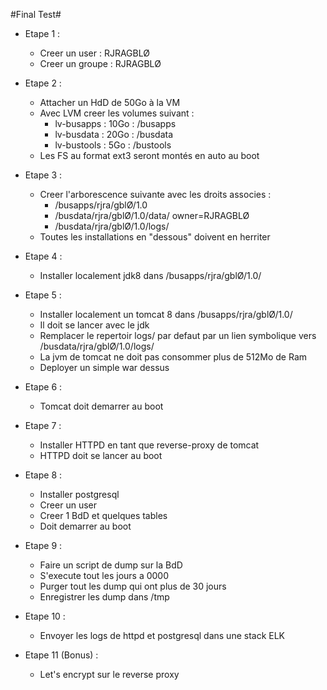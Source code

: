 #Final Test#

* Etape 1 :
	* Creer un user : RJRAGBLØ
	* Creer un groupe : RJRAGBLØ

* Etape 2 :
	* Attacher un HdD de 50Go à la VM
	* Avec LVM creer les volumes suivant :
		* lv-busapps  : 10Go : /busapps
		* lv-busdata  : 20Go : /busdata
		* lv-bustools : 5Go  : /bustools
	* Les FS au format ext3 seront montés en auto au boot

* Etape 3 :
	* Creer l'arborescence suivante avec les droits associes :
		* /busapps/rjra/gblØ/1.0
		* /busdata/rjra/gblØ/1.0/data/	owner=RJRAGBLØ
		* /busdata/rjra/gblØ/1.0/logs/
	* Toutes les installations en "dessous" doivent en herriter

* Etape 4 : 
	* Installer localement jdk8 dans /busapps/rjra/gblØ/1.0/

* Etape 5 :
	* Installer localement un tomcat 8 dans /busapps/rjra/gblØ/1.0/
	* Il doit se lancer avec le jdk
	* Remplacer le repertoir logs/ par defaut par un lien symbolique vers /busdata/rjra/gblØ/1.0/logs/
	* La jvm de tomcat ne doit pas consommer plus de 512Mo de Ram
	* Deployer un simple war dessus

* Etape 6 :
	* Tomcat doit demarrer au boot

* Etape 7 :
	* Installer HTTPD en tant que reverse-proxy de tomcat
	* HTTPD doit se lancer au boot 

* Etape 8 :
	* Installer postgresql
	* Creer un user
	* Creer 1 BdD et quelques tables
	* Doit demarrer au boot

* Etape 9 :
	* Faire un script de dump sur la BdD
	* S'execute tout les jours a 0000
	* Purger tout les dump qui ont plus de 30 jours
	* Enregistrer les dump dans /tmp

* Etape 10 :
	* Envoyer les logs de httpd et postgresql dans une stack ELK

* Etape 11 (Bonus) :
	* Let's encrypt sur le reverse proxy